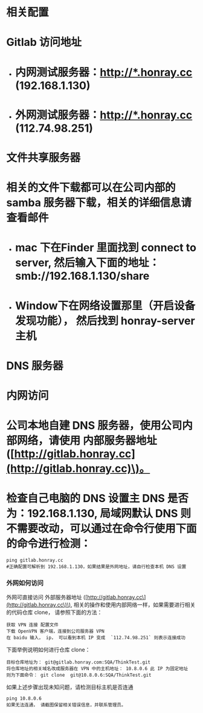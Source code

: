 # 相关配置

# Gitlab 访问地址

* # 内网测试服务器：[http://\*.honray.cc](http://*.honray.cc)  \(192.168.1.130\)
* # 外网测试服务器：[http://\*.honray.cc](http://*.honray.cc)  \(112.74.98.251\)

# 文件共享服务器

# 相关的文件下载都可以在公司内部的 samba 服务器下载，相关的详细信息请查看邮件

* # mac 下在Finder 里面找到 connect to server, 然后输入下面的地址：   smb://192.168.1.130/share
* # Window下在网络设置那里（开启设备发现功能）， 然后找到 honray-server 主机

# DNS 服务器

# 内网访问

# 公司本地自建 DNS 服务器，使用公司内部网络，请使用  内部服务器地址 \([http://gitlab.honray.cc](http://gitlab.honray.cc)\)。

# 检查自己电脑的 DNS 设置主 DNS 是否为：192.168.1.130, 局域网默认 DNS 则不需要改动，可以通过在命令行使用下面的命令进行检测：

```
ping gitlab.honray.cc   
#正确配置可解析到 192.168.1.130，如果结果是外网地址，请自行检查本机 DNS 设置
```

### 外网如何访问

外网可直接访问 外部服务器地址 \([http://gitlab.honray.cc\](http://gitlab.honray.cc\)\), 相关的操作和使用内部网络一样，如果需要进行相关的代码仓库 clone， 请参照下面的方法：

    获取 VPN 连接 配置文件  
    下载 OpenVPN 客户端，连接到公司服务器 VPN
    在 baidu 输入， ip， 可以看到本机 IP 变成  `112.74.98.251` 则表示连接成功

下面举例说明如何进行仓库 clone：

```
目标仓库地址为： git@gitlab.honray.com:SQA/ThinkTest.git
将仓库地址的相关域名改成服务器在 VPN 中的主机地址： 10.8.0.6 此 IP 为固定地址
则为下面命令： git clone  git@10.8.0.6:SQA/ThinkTest.git
```

如果上述步骤出现未知问题，请检测目标主机是否连通

```
ping 10.8.0.6  
如果无法连通， 请截图保留相关错误信息，并联系管理员。
```



